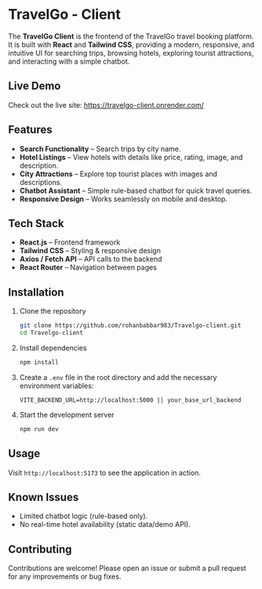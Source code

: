 # TravelGo - Client

The **TravelGo Client** is the frontend of the TravelGo travel booking platform.  
It is built with **React** and **Tailwind CSS**, providing a modern, responsive, and intuitive UI for searching trips, browsing hotels, exploring tourist attractions, and interacting with a simple chatbot.

## Live Demo

Check out the live site: https://travelgo-client.onrender.com/

## Features

- **Search Functionality** – Search trips by city name.  
- **Hotel Listings** – View hotels with details like price, rating, image, and description.  
- **City Attractions** – Explore top tourist places with images and descriptions.  
- **Chatbot Assistant** – Simple rule-based chatbot for quick travel queries.  
- **Responsive Design** – Works seamlessly on mobile and desktop.
  
## Tech Stack

- **React.js** – Frontend framework  
- **Tailwind CSS** – Styling & responsive design  
- **Axios / Fetch API** – API calls to the backend  
- **React Router** – Navigation between pages

## Installation

1. Clone the repository
    ```bash
    git clone https://github.com/rohanbabbar983/Travelgo-client.git
    cd Travelgo-client
    ```

2. Install dependencies
    ```bash
    npm install
    ```

3. Create a `.env` file in the root directory and add the necessary environment variables:
    ```env
    VITE_BACKEND_URL=http://localhost:5000 || your_base_url_backend
    ```

4. Start the development server
    ```bash
    npm run dev
    ```

## Usage

Visit `http://localhost:5173` to see the application in action.

## Known Issues

- Limited chatbot logic (rule-based only).
- No real-time hotel availability (static data/demo API).

## Contributing

Contributions are welcome! Please open an issue or submit a pull request for any improvements or bug fixes.

